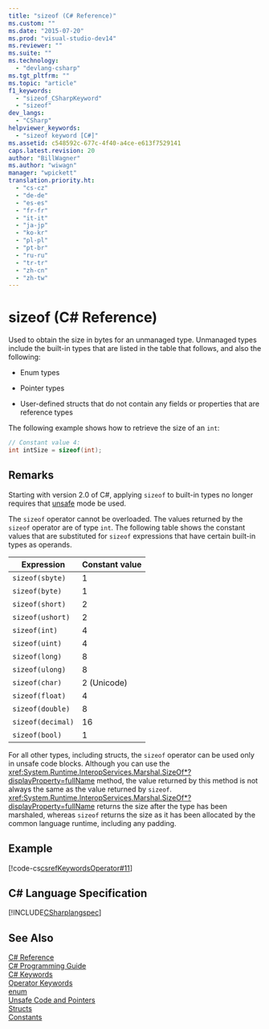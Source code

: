 ```yaml
---
title: "sizeof (C# Reference)"
ms.custom: ""
ms.date: "2015-07-20"
ms.prod: "visual-studio-dev14"
ms.reviewer: ""
ms.suite: ""
ms.technology: 
  - "devlang-csharp"
ms.tgt_pltfrm: ""
ms.topic: "article"
f1_keywords: 
  - "sizeof_CSharpKeyword"
  - "sizeof"
dev_langs: 
  - "CSharp"
helpviewer_keywords: 
  - "sizeof keyword [C#]"
ms.assetid: c548592c-677c-4f40-a4ce-e613f7529141
caps.latest.revision: 20
author: "BillWagner"
ms.author: "wiwagn"
manager: "wpickett"
translation.priority.ht: 
  - "cs-cz"
  - "de-de"
  - "es-es"
  - "fr-fr"
  - "it-it"
  - "ja-jp"
  - "ko-kr"
  - "pl-pl"
  - "pt-br"
  - "ru-ru"
  - "tr-tr"
  - "zh-cn"
  - "zh-tw"
---
```

# sizeof (C# Reference)
Used to obtain the size in bytes for an unmanaged type. Unmanaged types include the built-in types that are listed in the table that follows, and also the following:  
  
-   Enum types  
  
-   Pointer types  
  
-   User-defined structs that do not contain any fields or properties that are reference types  
  
 The following example shows how to retrieve the size of an `int`:  
  
```c#  
// Constant value 4:  
int intSize = sizeof(int);   
```  
  
## Remarks  
 Starting with version 2.0 of C#, applying `sizeof` to built-in types no longer requires that [unsafe](../../../csharp\language-reference\keywords/unsafe.md) mode be used.  
  
 The `sizeof` operator cannot be overloaded. The values returned by the `sizeof` operator are of type `int`. The following table shows the constant values that are substituted for `sizeof` expressions that have certain built-in types as operands.  
  
|Expression|Constant value|  
|----------------|--------------------|  
|`sizeof(sbyte)`|1|  
|`sizeof(byte)`|1|  
|`sizeof(short)`|2|  
|`sizeof(ushort)`|2|  
|`sizeof(int)`|4|  
|`sizeof(uint)`|4|  
|`sizeof(long)`|8|  
|`sizeof(ulong)`|8|  
|`sizeof(char)`|2 (Unicode)|  
|`sizeof(float)`|4|  
|`sizeof(double)`|8|  
|`sizeof(decimal)`|16|  
|`sizeof(bool)`|1|  
  
 For all other types, including structs, the `sizeof` operator can be used only in unsafe code blocks. Although you can use the <xref:System.Runtime.InteropServices.Marshal.SizeOf*?displayProperty=fullName> method, the value returned by this method is not always the same as the value returned by `sizeof`. <xref:System.Runtime.InteropServices.Marshal.SizeOf*?displayProperty=fullName> returns the size after the type has been marshaled, whereas `sizeof` returns the size as it has been allocated by the common language runtime, including any padding.  
  
## Example  
 [!code-cs[csrefKeywordsOperator#11](../../../csharp\language-reference\keywords/codesnippet/CSharp/sizeof_1.cs)]  
  
## C# Language Specification  
 [!INCLUDE[CSharplangspec](../../../csharp\language-reference\keywords/includes/csharplangspec_md.md)]  
  
## See Also  
 [C# Reference](../../../csharp\language-reference/index.md)   
 [C# Programming Guide](../../../csharp\programming-guide/index.md)   
 [C# Keywords](../../../csharp\language-reference\keywords/index.md)   
 [Operator Keywords](../../../csharp\language-reference\keywords/operator-keywords.md)   
 [enum](../../../csharp\language-reference\keywords/enum.md)   
 [Unsafe Code and Pointers](../../../csharp\programming-guide\unsafe-code-pointers/index.md)   
 [Structs](../../../csharp\programming-guide\classes-and-structs/structs.md)   
 [Constants](../../../csharp\programming-guide\classes-and-structs/constants.md)